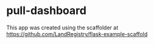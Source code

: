 # pull-dashboard
This app was created using the scaffolder at https://github.com/LandRegistry/flask-example-scaffold
